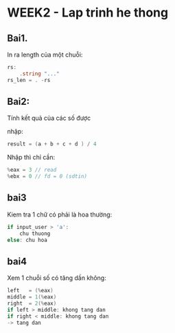 # WEEK2 - Lap trinh he thong 

## Bai1. 
In ra length của một chuỗi: 
```go
rs: 
    .string "..."
rs_len = . -rs
```
## Bai2: 
Tính kết quả của các số được 

nhập: 

```go
result = (a + b + c + d ) / 4
```

Nhập thì chỉ cần: 
```go
%eax = 3 // read  
%ebx = 0 // fd = 0 (sdtin)
```

## bai3 
Kiem tra 1 chữ có phải là hoa thường: 

```go
if input_user > 'a': 
    chu thuong
else: chu hoa
```

## bai4

Xem 1 chuỗi số có tăng dần không:
```go
left   = (%eax)
middle = 1(%eax)
right  = 2(%eax)
if left > middle: khong tang dan
if right < middle: khong tang dan
-> tang dan
```